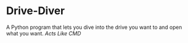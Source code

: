 # Drive-Diver
A Python program that lets you dive into the drive you want to and open what you want.
*Acts Like CMD*
